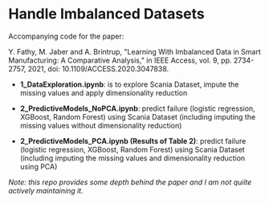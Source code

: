 # Handle Imbalanced Datasets
Accompanying code for the paper: 

Y. Fathy, M. Jaber and A. Brintrup, "Learning With Imbalanced Data in Smart Manufacturing: A Comparative Analysis," in IEEE Access, vol. 9, pp. 2734-2757, 2021, doi: 10.1109/ACCESS.2020.3047838.


- **1_DataExploration.ipynb**: is to explore Scania Dataset, impute the missing values and apply dimensionality reduction

- **2_PredictiveModels_NoPCA.ipynb**: predict failure (logistic regression, XGBoost, Random Forest) using Scania Dataset (including imputing the missing values without dimensionality reduction) 

- **2_PredictiveModels_PCA.ipynb (Results of Table 2)**: predict failure (logistic regression, XGBoost, Random Forest) using Scania Dataset (including imputing the missing values and dimensionality reduction using PCA) 




*Note: this repo provides some depth behind the paper and I am not quiite actively maintaining it.*
